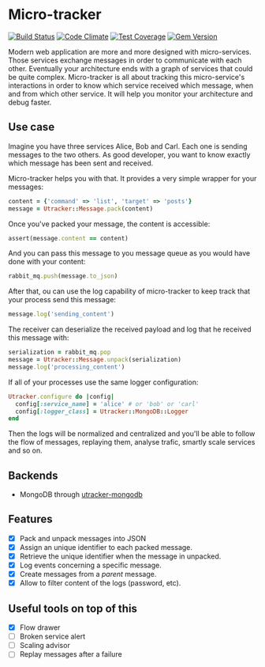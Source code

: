 # Micro-tracker

[![Build Status](https://travis-ci.org/nicoolas25/micro-tracker.svg?branch=development)](https://travis-ci.org/nicoolas25/micro-tracker)
[![Code Climate](https://codeclimate.com/github/nicoolas25/micro-tracker/badges/gpa.svg)](https://codeclimate.com/github/nicoolas25/micro-tracker)
[![Test Coverage](https://codeclimate.com/github/nicoolas25/micro-tracker/badges/coverage.svg)](https://codeclimate.com/github/nicoolas25/micro-tracker)
[![Gem Version](https://badge.fury.io/rb/utracker.svg)](http://badge.fury.io/rb/utracker)

Modern web application are more and more designed with micro-services.
Those services exchange messages in order to communicate with each other.
Eventually your architecture ends with a graph of services that could be
quite complex. Micro-tracker is all about tracking this micro-service's
interactions in order to know which service received which message, when
and from which other service. It will help you monitor your architecture
and debug faster.

## Use case

Imagine you have three services Alice, Bob and Carl. Each one is sending
messages to the two others. As good developer, you want to know exactly
which message has been sent and received.

Micro-tracker helps you with that. It provides a very simple wrapper for
your messages:

``` ruby
content = {'command' => 'list', 'target' => 'posts'}
message = Utracker::Message.pack(content)
```

Once you've packed your message, the content is accessible:

``` ruby
assert(message.content == content)
```

And you can pass this message to you message queue as you would have done
with your content:

``` ruby
rabbit_mq.push(message.to_json)
```

After that, ou can use the log capability of micro-tracker to keep track
that your process send this message:

``` ruby
message.log('sending_content')
```

The receiver can deserialize the received payload and log that he received
this message with:

``` ruby
serialization = rabbit_mq.pop
message = Utracker::Message.unpack(serialization)
message.log('processing_content')
```

If all of your processes use the same logger configuration:

``` ruby
Utracker.configure do |config|
  config[:service_name] = 'alice' # or 'bob' or 'carl'
  config[:logger_class] = Utracker::MongoDB::Logger
end
```

Then the logs will be normalized and centralized and you'll be able to follow
the flow of messages, replaying them, analyse trafic, smartly scale services
and so on.

## Backends

* MongoDB through [utracker-mongodb][backend-mongodb]

## Features

* [x] Pack and unpack messages into JSON
* [x] Assign an unique identifier to each packed message.
* [x] Retrieve the unique identifier when the message in unpacked.
* [x] Log events concerning a specific message.
* [x] Create messages from a _parent_ message.
* [x] Allow to filter content of the logs (password, etc).

## Useful tools on top of this

* [x] Flow drawer
* [ ] Broken service alert
* [ ] Scaling advisor
* [ ] Replay messages after a failure

[backend-mongodb]: https://github.com/nicoolas25/micro-tracker-mongodb

